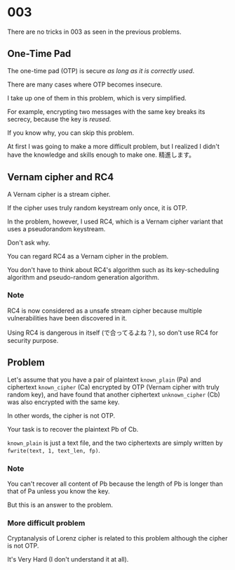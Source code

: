 # 003
There are no tricks in 003 as seen in the previous problems.

## One-Time Pad
The one-time pad (OTP) is secure *as long as it is correctly used*.

There are many cases where OTP becomes insecure.

I take up one of them in this problem, which is very simplified.

For example, encrypting two messages with the same key breaks its secrecy,
because the key is *reused*.

If you know why, you can skip this problem.

At first I was going to make a more difficult problem, but I realized I didn't
have the knowledge and skills enough to make one.
精進します。

## Vernam cipher and RC4
A Vernam cipher is a stream cipher.

If the cipher uses truly random keystream only once, it is OTP.

In the problem, however, I used RC4, which is a Vernam cipher variant
that uses a pseudorandom keystream.

Don't ask why.

You can regard RC4 as a Vernam cipher in the problem.

You don't have to think about RC4's algorithm such as its
key-scheduling algorithm and pseudo-random generation algorithm.

### Note
RC4 is now considered as a unsafe stream cipher because multiple
vulnerabilities have been discovered in it.

Using RC4 is dangerous in itself (で合ってるよね？),
so don't use RC4 for security purpose.

## Problem
Let's assume that you have a pair of plaintext `known_plain` (Pa) and
ciphertext `known_cipher` (Ca) encrypted by OTP
(Vernam cipher with truly random key),
and have found that another ciphertext `unknown_cipher` (Cb) was also
encrypted with the same key.

In other words, the cipher is not OTP.

Your task is to recover the plaintext Pb of Cb.

`known_plain` is just a text file,
and the two ciphertexts are simply written by `fwrite(text, 1, text_len, fp)`.

### Note
You can't recover all content of Pb because the length of Pb is
longer than that of Pa unless you know the key.

But this is an answer to the problem.

### More difficult problem
Cryptanalysis of Lorenz cipher is related to this problem
although the cipher is not OTP.

It's Very Hard (I don't understand it at all).
